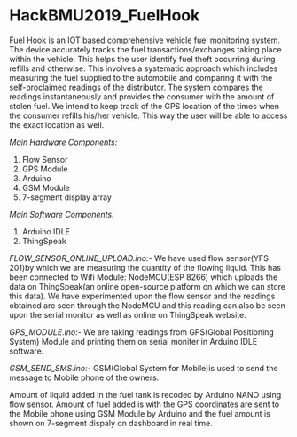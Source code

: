 # HackBMU2019_FuelHook

Fuel Hook is an IOT based comprehensive vehicle fuel monitoring system. 
The device accurately tracks the fuel transactions/exchanges taking place within the vehicle. 
This helps the user identify fuel theft occurring during refills and otherwise. 
This involves a systematic approach which includes measuring the fuel 
supplied to the automobile and comparing it with the self-proclaimed readings of the distributor. 
The system compares the readings instantaneously and provides the consumer with the amount of stolen fuel.
We intend to keep track of the GPS location of the times when the consumer refills his/her vehicle. 
This way the user will be able to access the exact location as well.

*Main Hardware Components:*
1.	Flow Sensor
2.	GPS Module
3.	Arduino
4.	GSM Module
5.	7-segment display array

*Main Software Components:*
1.	Arduino IDLE
2.	ThingSpeak

*FLOW_SENSOR_ONLINE_UPLOAD.ino:-*
We have used flow sensor(YFS 201)by which we are measuring the quantity of the flowing liquid. This has been connected to Wifi Module: NodeMCU(ESP 8266) which uploads the data on ThingSpeak(an online open-source platform on which we can store this data). We have experimented upon the flow sensor and the readings obtained are seen through the NodeMCU and this reading can also be seen upon the serial monitor as well as online on ThingSpeak website.

*GPS_MODULE.ino:-*
We are taking readings from GPS(Global Positioning System) Module and printing them on serial moniter in Arduino IDLE software.

*GSM_SEND_SMS.ino:-*
GSM(Global System for Mobile)is used to send the message to Mobile phone of the owners.

Amount of liquid added in the fuel tank is recoded by Arduino NANO using flow sensor. Amount of fuel added is with the GPS coordinates are sent to the Mobile phone using GSM Module by Arduino and the fuel amount is shown on 7-segment dispaly on dashboard in real time.
